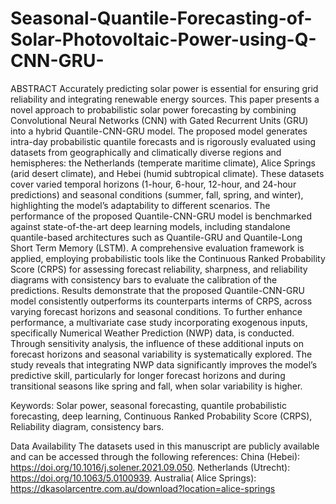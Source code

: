 # Seasonal-Quantile-Forecasting-of-Solar-Photovoltaic-Power-using-Q-CNN-GRU-

ABSTRACT
Accurately predicting solar power is essential for ensuring grid reliability and integrating renewable energy sources. This paper presents a novel approach to probabilistic solar power forecasting by combining Convolutional Neural Networks (CNN) with Gated Recurrent Units (GRU) into a hybrid Quantile-CNN-GRU model. The proposed model generates intra-day probabilistic quantile forecasts and is rigorously evaluated using datasets from geographically and climatically diverse regions and hemispheres: the Netherlands (temperate maritime climate), Alice Springs (arid desert climate), and Hebei (humid subtropical climate). These datasets cover varied temporal horizons (1-hour, 6-hour, 12-hour, and 24-hour predictions) and seasonal conditions (summer, fall, spring, and winter), highlighting the model’s adaptability to different scenarios. The performance of the proposed Quantile-CNN-GRU model is benchmarked against state-of-the-art deep learning models, including standalone quantile-based architectures such as Quantile-GRU and Quantile-Long Short Term Memory (LSTM). A comprehensive evaluation framework is applied, employing probabilistic tools like the Continuous Ranked Probability Score (CRPS) for assessing forecast reliability, sharpness, and reliability diagrams with consistency bars to evaluate the calibration of the predictions. Results demonstrate that the proposed Quantile-CNN-GRU model consistently outperforms its counterparts interms of CRPS, across varying forecast horizons and seasonal conditions. To further enhance performance, a multivariate case study incorporating exogenous inputs, specifically Numerical Weather Prediction (NWP) data, is conducted. Through sensitivity analysis, the influence of these additional inputs on forecast horizons and seasonal variability is systematically explored. The study reveals that integrating NWP data significantly improves the model’s predictive skill, particularly for longer forecast horizons and during transitional seasons like spring and fall, when solar variability is higher.

Keywords: Solar power, seasonal forecasting, quantile probabilistic forecasting, deep learning, Continuous Ranked Probability Score (CRPS), Reliability diagram, consistency bars.


Data Availability
The datasets used in this manuscript are publicly available and can be accessed through the following references: China (Hebei): https://doi.org/10.1016/j.solener.2021.09.050.
Netherlands (Utrecht): https://doi.org/10.1063/5.0100939. 
Australia( Alice Springs): https://dkasolarcentre.com.au/download?location=alice-springs
